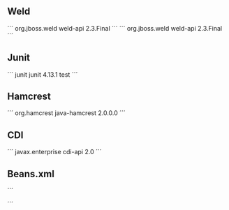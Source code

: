 ## Weld
´´´
<dependency>
	<groupId>org.jboss.weld</groupId>
	<artifactId>weld-api</artifactId>
	<version>2.3.Final</version>
</dependency>
´´´
´´´
<dependency>
	<groupId>org.jboss.weld</groupId>
	<artifactId>weld-api</artifactId>
	<version>2.3.Final</version>
</dependency>
´´´

## Junit
´´´
<dependency>
	<groupId>junit</groupId>
	<artifactId>junit</artifactId>
	<version>4.13.1</version>
	<scope>test</scope>
</dependency>
´´´

## Hamcrest
´´´
<dependency>
	<groupId>org.hamcrest</groupId>
	<artifactId>java-hamcrest</artifactId>
	<version>2.0.0.0</version>
</dependency>
´´´

## CDI
´´´
<dependency>
	<groupId>javax.enterprise</groupId>
	<artifactId>cdi-api</artifactId>
	<version>2.0</version>
</dependency>
´´´

## Beans.xml
´´´
<?xml version="1.0" encoding="UTF-8"?>
<beans xmlns="http://xmlns.jcp.org/xml/ns/javaee"
	xmlns:xsi="http://www.w3.org/2001/XMLSchema-instance"
	xsi:schemaLocation="http://xmlns.jcp.org/xml/ns/javaee http://xmlns.jcp.org/xml/ns/javaee/beans_1_1.xsd"
	 bean-discovery-mode = "all">
</beans>
´´´